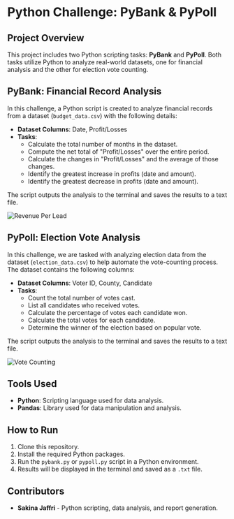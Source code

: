 # Python Challenge: PyBank & PyPoll

## Project Overview
This project includes two Python scripting tasks: **PyBank** and **PyPoll**. Both tasks utilize Python to analyze real-world datasets, one for financial analysis and the other for election vote counting.

## PyBank: Financial Record Analysis
In this challenge, a Python script is created to analyze financial records from a dataset (`budget_data.csv`) with the following details:
- **Dataset Columns**: Date, Profit/Losses
- **Tasks**:
  - Calculate the total number of months in the dataset.
  - Compute the net total of "Profit/Losses" over the entire period.
  - Calculate the changes in "Profit/Losses" and the average of those changes.
  - Identify the greatest increase in profits (date and amount).
  - Identify the greatest decrease in profits (date and amount).

The script outputs the analysis to the terminal and saves the results to a text file.

![Revenue Per Lead](https://github.com/SakinaJaffri/Module_Challenge3_Python_Challenge/assets/146900226/0d08c8c2-7ff2-4046-a015-1d7cb383d7b3)

## PyPoll: Election Vote Analysis
In this challenge, we are tasked with analyzing election data from the dataset (`election_data.csv`) to help automate the vote-counting process. The dataset contains the following columns:
- **Dataset Columns**: Voter ID, County, Candidate
- **Tasks**:
  - Count the total number of votes cast.
  - List all candidates who received votes.
  - Calculate the percentage of votes each candidate won.
  - Calculate the total votes for each candidate.
  - Determine the winner of the election based on popular vote.

The script outputs the analysis to the terminal and saves the results to a text file.

![Vote Counting](https://github.com/SakinaJaffri/Module_Challenge3_Python_Challenge/assets/146900226/62900afe-6424-429a-ad80-1db64dcb4dfa)

## Tools Used
- **Python**: Scripting language used for data analysis.
- **Pandas**: Library used for data manipulation and analysis.

## How to Run
1. Clone this repository.
2. Install the required Python packages.
3. Run the `pybank.py` or `pypoll.py` script in a Python environment.
4. Results will be displayed in the terminal and saved as a `.txt` file.

## Contributors
- **Sakina Jaffri** - Python scripting, data analysis, and report generation.

